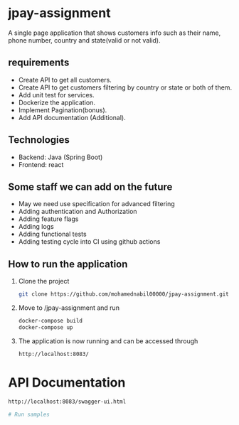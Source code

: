 # jpay-assignment

A single page application that shows customers info such as their name, phone number, country and state(valid or not valid).

## requirements

* Create API to get all customers.
* Create API to get customers filtering by country or state or both of them.
* Add unit test for services.
* Dockerize the application.
* Implement Pagination(bonus).
* Add API documentation (Additional).

## Technologies

* Backend: Java (Spring Boot)
* Frontend: react


## Some staff we can add on the future

* May we need use specification for advanced filtering
* Adding authentication and Authorization
* Adding feature flags
* Adding logs
* Adding functional tests
* Adding testing cycle into CI using github actions

## How to run the application

1. Clone the project
   ```sh
   git clone https://github.com/mohamednabil00000/jpay-assignment.git
   ```
2. Move to /jpay-assignment and run
   ```sh
   docker-compose build
   docker-compose up

3. The application is now running and can be accessed through
   ```sh
   http://localhost:8083/

# API Documentation

   ```sh
   http://localhost:8083/swagger-ui.html

# Run samples

